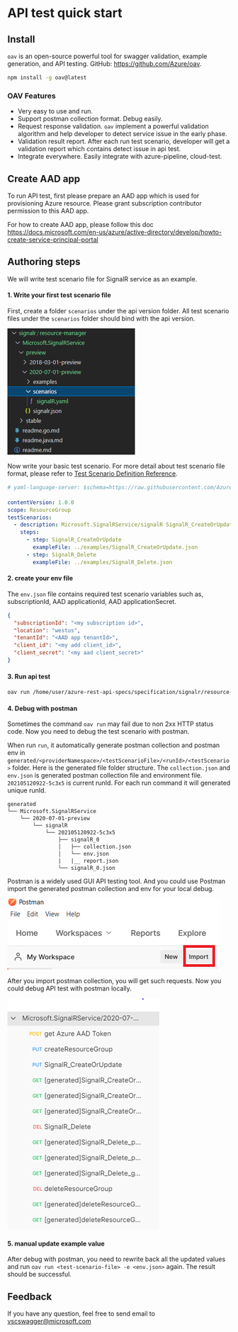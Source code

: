 <!--
 Copyright (c) 2021 Microsoft Corporation

 This software is released under the MIT License.
 https://opensource.org/licenses/MIT
-->

# API test quick start

## Install

`oav` is an open-source powerful tool for swagger validation, example generation, and API testing. GitHub: https://github.com/Azure/oav.

```sh
npm install -g oav@latest
```
### OAV Features
- Very easy to use and run.
- Support postman collection format. Debug easily.
- Request response validation. `oav` implement a powerful validation algorithm and help developer to detect service issue in the early phase.
- Validation result report. After each run test scenario, developer will get a validation report which contains detect issue in api test.
- Integrate everywhere. Easily integrate with azure-pipeline, cloud-test.


## Create AAD app

To run API test, first please prepare an AAD app which is used for provisioning Azure resource. Please grant subscription contributor permission to this AAD app.

For how to create AAD app, please follow this doc https://docs.microsoft.com/en-us/azure/active-directory/develop/howto-create-service-principal-portal

## Authoring steps

We will write test scenario file for SignalR service as an example.

#### 1. Write your first test scenario file

First, create a folder `scenarios` under the api version folder. All test scenario files under the `scenarios` folder should bind with the api version.

![folder-structure](./folder-structure.png)

Now write your basic test scenario. For more detail about test scenario file format, please refer to
[Test Scenario Definition Reference](../references/TestDefinitionReference.md).

```yaml
# yaml-language-server: $schema=https://raw.githubusercontent.com/Azure/azure-rest-api-specs/main/documentation/test-scenario/references/v1.0/schema.json

contentVersion: 1.0.0
scope: ResourceGroup
testScenarios:
  - description: Microsoft.SignalRService/signalR SignalR_CreateOrUpdate
    steps:
      - step: SignalR_CreateOrUpdate
        exampleFile: ../examples/SignalR_CreateOrUpdate.json
      - step: SignalR_Delete
        exampleFile: ../examples/SignalR_Delete.json
```

#### 2. create your env file

The `env.json` file contains required test scenario variables such as, subscriptionId, AAD applicationId, AAD applicationSecret.

```json
{
  "subscriptionId": "<my subscription id>",
  "location": "westus",
  "tenantId": "<AAD app tenantId>",
  "client_id": "<my add client_id>",
  "client_secret": "<my aad client_secret>"
}
```

#### 3. Run api test

```sh
oav run /home/user/azure-rest-api-specs/specification/signalr/resource-manager/Microsoft.SignalRService/preview/2020-07-01-preview/scenarios/signalR.yaml -e env.json
```

#### 4. Debug with postman

Sometimes the command `oav run` may fail due to non 2xx HTTP status code. Now you need to debug the test scenario with postman.

When run `run`, it automatically generate postman collection and postman env in `generated/<providerNamespace>/<testScenarioFile>/<runId>/<testScenario>` folder. Here is the generated file folder structure. The `collection.json` and `env.json` is generated postman collection file and environment file. `202105120922-5c3x5` is current runId. For each run command it will generated unique runId.

```
generated
└── Microsoft.SignalRService
    └── 2020-07-01-preview
        └── signalR
            └── 202105120922-5c3x5
                ├── signalR_0
                │   ├── collection.json
                │   └── env.json
                |   |__ report.json
                └── signalR_0.json
```

Postman is a widely used GUI API testing tool. And you could use Postman import the generated postman collection and env for your local debug.

![import-postman-collection](./import-postman-collection.png)

After you import postman collection, you will get such requests. Now you could debug API test with postman locally.

![postman-collection-signalr](./postman-collection-signalr.PNG)

#### 5. manual update example value

After debug with postman, you need to rewrite back all the updated values and run `oav run <test-scenario-file> -e <env.json>` again. The result should be successful.

## Feedback

If you have any question, feel free to send email to vscswagger@microsoft.com

